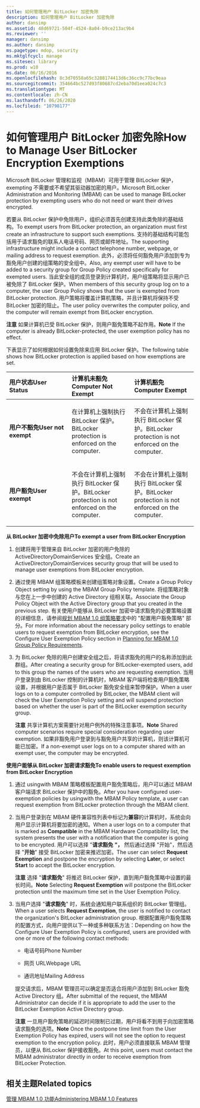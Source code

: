 ```yaml
---
title: 如何管理用户 BitLocker 加密免除
description: 如何管理用户 BitLocker 加密免除
author: dansimp
ms.assetid: 48d69721-504f-4524-8a04-b9ce213ac9b4
ms.reviewer: ''
manager: dansimp
ms.author: dansimp
ms.pagetype: mdop, security
ms.mktglfcycl: manage
ms.sitesec: library
ms.prod: w10
ms.date: 06/16/2016
ms.openlocfilehash: 8c3d70558a65c3288174413d6c36cc9c77bc9eaa
ms.sourcegitcommit: 354664bc527d93f80687cd2eba70d1eea024c7c3
ms.translationtype: MT
ms.contentlocale: zh-CN
ms.lasthandoff: 06/26/2020
ms.locfileid: "10798177"
---
```

# <span data-ttu-id="75fcf-103">如何管理用户 BitLocker 加密免除</span><span class="sxs-lookup"><span data-stu-id="75fcf-103">How to Manage User BitLocker Encryption Exemptions</span></span>


<span data-ttu-id="75fcf-104">Microsoft BitLocker 管理和监视（MBAM）可用于管理 BitLocker 保护，exempting 不需要或不希望其驱动器加密的用户。</span><span class="sxs-lookup"><span data-stu-id="75fcf-104">Microsoft BitLocker Administration and Monitoring (MBAM) can be used to manage BitLocker protection by exempting users who do not need or want their drives encrypted.</span></span>

<span data-ttu-id="75fcf-105">若要从 BitLocker 保护中免除用户，组织必须首先创建支持此类免除的基础结构。</span><span class="sxs-lookup"><span data-stu-id="75fcf-105">To exempt users from BitLocker protection, an organization must first create an infrastructure to support such exemptions.</span></span> <span data-ttu-id="75fcf-106">支持的基础结构可能包括用于请求豁免的联系人电话号码、网页或邮件地址。</span><span class="sxs-lookup"><span data-stu-id="75fcf-106">The supporting infrastructure might include a contact telephone number, webpage, or mailing address to request exemption.</span></span> <span data-ttu-id="75fcf-107">此外，必须将任何豁免用户添加到专为豁免用户创建的组策略的安全组中。</span><span class="sxs-lookup"><span data-stu-id="75fcf-107">Also, any exempt user will have to be added to a security group for Group Policy created specifically for exempted users.</span></span> <span data-ttu-id="75fcf-108">当此安全组的成员登录到计算机时，用户组策略将显示用户已被免除了 BitLocker 保护。</span><span class="sxs-lookup"><span data-stu-id="75fcf-108">When members of this security group log on to a computer, the user Group Policy shows that the user is exempted from BitLocker protection.</span></span> <span data-ttu-id="75fcf-109">用户策略将覆盖计算机策略，并且计算机将保持不受 BitLocker 加密的阻止。</span><span class="sxs-lookup"><span data-stu-id="75fcf-109">The user policy overwrites the computer policy, and the computer will remain exempt from BitLocker encryption.</span></span>

<span data-ttu-id="75fcf-110">**注意** 如果计算机已受 BitLocker 保护，则用户豁免策略不起作用。</span><span class="sxs-lookup"><span data-stu-id="75fcf-110">**Note** If the computer is already BitLocker-protected, the user exemption policy has no effect.</span></span>

 

<span data-ttu-id="75fcf-111">下表显示了如何根据如何设置免除来应用 BitLocker 保护。</span><span class="sxs-lookup"><span data-stu-id="75fcf-111">The following table shows how BitLocker protection is applied based on how exemptions are set.</span></span>

<table>
<colgroup>
<col width="33%" />
<col width="33%" />
<col width="33%" />
</colgroup>
<thead>
<tr class="header">
<th align="left"><span data-ttu-id="75fcf-112">用户状态</span><span class="sxs-lookup"><span data-stu-id="75fcf-112">User Status</span></span></th>
<th align="left"><span data-ttu-id="75fcf-113">计算机未豁免</span><span class="sxs-lookup"><span data-stu-id="75fcf-113">Computer Not Exempt</span></span></th>
<th align="left"><span data-ttu-id="75fcf-114">计算机豁免</span><span class="sxs-lookup"><span data-stu-id="75fcf-114">Computer Exempt</span></span></th>
</tr>
</thead>
<tbody>
<tr class="odd">
<td align="left"><p><strong><span data-ttu-id="75fcf-115">用户不豁免</span><span class="sxs-lookup"><span data-stu-id="75fcf-115">User not exempt</span></span></strong></p></td>
<td align="left"><p><span data-ttu-id="75fcf-116">在计算机上强制执行 BitLocker 保护。</span><span class="sxs-lookup"><span data-stu-id="75fcf-116">BitLocker protection is enforced on the computer.</span></span></p></td>
<td align="left"><p><span data-ttu-id="75fcf-117">不会在计算机上强制执行 BitLocker 保护。</span><span class="sxs-lookup"><span data-stu-id="75fcf-117">BitLocker protection is not enforced on the computer.</span></span></p></td>
</tr>
<tr class="even">
<td align="left"><p><strong><span data-ttu-id="75fcf-118">用户豁免</span><span class="sxs-lookup"><span data-stu-id="75fcf-118">User exempt</span></span></strong></p></td>
<td align="left"><p><span data-ttu-id="75fcf-119">不会在计算机上强制执行 BitLocker 保护。</span><span class="sxs-lookup"><span data-stu-id="75fcf-119">BitLocker protection is not enforced on the computer.</span></span></p></td>
<td align="left"><p><span data-ttu-id="75fcf-120">不会在计算机上强制执行 BitLocker 保护。</span><span class="sxs-lookup"><span data-stu-id="75fcf-120">BitLocker protection is not enforced on the computer.</span></span></p></td>
</tr>
</tbody>
</table>

 

**<span data-ttu-id="75fcf-121">从 BitLocker 加密中免除用户</span><span class="sxs-lookup"><span data-stu-id="75fcf-121">To exempt a user from BitLocker Encryption</span></span>**

1.  <span data-ttu-id="75fcf-122">创建将用于管理来自 BitLocker 加密的用户免除的 ActiveDirectoryDomainServices 安全组。</span><span class="sxs-lookup"><span data-stu-id="75fcf-122">Create an ActiveDirectoryDomainServices security group that will be used to manage user exemptions from BitLocker encryption.</span></span>

2.  <span data-ttu-id="75fcf-123">通过使用 MBAM 组策略模板来创建组策略对象设置。</span><span class="sxs-lookup"><span data-stu-id="75fcf-123">Create a Group Policy Object setting by using the MBAM Group Policy template.</span></span> <span data-ttu-id="75fcf-124">将组策略对象与您在上一步中创建的 Active Directory 组相关联。</span><span class="sxs-lookup"><span data-stu-id="75fcf-124">Associate the Group Policy Object with the Active Directory group that you created in the previous step.</span></span> <span data-ttu-id="75fcf-125">有关使用户能够从 BitLocker 加密中请求豁免的必要策略设置的详细信息，请参阅[规划 MBAM 1.0 组策略要求](planning-for-mbam-10-group-policy-requirements.md)中的 "配置用户豁免策略" 部分。</span><span class="sxs-lookup"><span data-stu-id="75fcf-125">For more information about the necessary policy settings to enable users to request exemption from BitLocker encryption, see the Configure User Exemption Policy section in [Planning for MBAM 1.0 Group Policy Requirements](planning-for-mbam-10-group-policy-requirements.md).</span></span>

3.  <span data-ttu-id="75fcf-126">为 BitLocker 免除的用户创建安全组之后，将请求豁免的用户的名称添加到此群组。</span><span class="sxs-lookup"><span data-stu-id="75fcf-126">After creating a security group for BitLocker-exempted users, add to this group the names of the users who are requesting exemption.</span></span> <span data-ttu-id="75fcf-127">当用户登录到由 BitLocker 控制的计算机时，MBAM 客户端将检查用户豁免策略设置，并根据用户是否属于 BitLocker 豁免安全组来暂停保护。</span><span class="sxs-lookup"><span data-stu-id="75fcf-127">When a user logs on to a computer controlled by BitLocker, the MBAM client will check the User Exemption Policy setting and will suspend protection based on whether the user is part of the BitLocker exemption security group.</span></span>

    <span data-ttu-id="75fcf-128">**注意** 共享计算机方案需要针对用户例外的特殊注意事项。</span><span class="sxs-lookup"><span data-stu-id="75fcf-128">**Note** Shared computer scenarios require special consideration regarding user exemption.</span></span> <span data-ttu-id="75fcf-129">如果非豁免用户登录到与豁免用户共享的计算机，则该计算机可能已加密。</span><span class="sxs-lookup"><span data-stu-id="75fcf-129">If a non-exempt user logs on to a computer shared with an exempt user, the computer may be encrypted.</span></span>

     

**<span data-ttu-id="75fcf-130">使用户能够从 BitLocker 加密请求豁免</span><span class="sxs-lookup"><span data-stu-id="75fcf-130">To enable users to request exemption from BitLocker Encryption</span></span>**

1.  <span data-ttu-id="75fcf-131">通过 usingwith MBAM 策略模板配置用户豁免策略后，用户可以通过 MBAM 客户端请求 BitLocker 保护中的豁免。</span><span class="sxs-lookup"><span data-stu-id="75fcf-131">After you have configured user-exemption policies by usingwith the MBAM Policy template, a user can request exemption from BitLocker protection through the MBAM client.</span></span>

2.  <span data-ttu-id="75fcf-132">当用户登录到在 MBAM 硬件兼容性列表中标记为**兼容**的计算机时，系统会向用户显示计算机将要加密的通知。</span><span class="sxs-lookup"><span data-stu-id="75fcf-132">When a user logs on to a computer that is marked as **Compatible** in the MBAM Hardware Compatibility list, the system presents the user with a notification that the computer is going to be encrypted.</span></span> <span data-ttu-id="75fcf-133">用户可以选择 "**请求豁免** **"，** 然后通过选择 "开始"，然后选择 "**开始**" 接受 BitLocker 加密来推迟加密。</span><span class="sxs-lookup"><span data-stu-id="75fcf-133">The user can select **Request Exemption** and postpone the encryption by selecting **Later**, or select **Start** to accept the BitLocker encryption.</span></span>

    <span data-ttu-id="75fcf-134">**注意** 选择 "**请求豁免**" 将推迟 BitLocker 保护，直到用户豁免策略中设置的最长时间。</span><span class="sxs-lookup"><span data-stu-id="75fcf-134">**Note** Selecting **Request Exemption** will postpone the BitLocker protection until the maximum time set in the User Exemption Policy.</span></span>

     

3.  <span data-ttu-id="75fcf-135">当用户选择 "**请求豁免**" 时，系统会通知用户联系组织的 BitLocker 管理组。</span><span class="sxs-lookup"><span data-stu-id="75fcf-135">When a user selects **Request Exemption**, the user is notified to contact the organization's BitLocker administration group.</span></span> <span data-ttu-id="75fcf-136">根据配置用户豁免策略的配置方式，向用户提供以下一种或多种联系方法：</span><span class="sxs-lookup"><span data-stu-id="75fcf-136">Depending on how the Configure User Exemption Policy is configured, users are provided with one or more of the following contact methods:</span></span>

    -   <span data-ttu-id="75fcf-137">电话号码</span><span class="sxs-lookup"><span data-stu-id="75fcf-137">Phone Number</span></span>

    -   <span data-ttu-id="75fcf-138">网页 URL</span><span class="sxs-lookup"><span data-stu-id="75fcf-138">Webpage URL</span></span>

    -   <span data-ttu-id="75fcf-139">通讯地址</span><span class="sxs-lookup"><span data-stu-id="75fcf-139">Mailing Address</span></span>

    <span data-ttu-id="75fcf-140">提交请求后，MBAM 管理员可以确定是否适合将用户添加到 BitLocker 豁免 Active Directory 组。</span><span class="sxs-lookup"><span data-stu-id="75fcf-140">After submittal of the request, the MBAM Administrator can decide if it is appropriate to add the user to the BitLocker Exemption Active Directory group.</span></span>

    <span data-ttu-id="75fcf-141">**注意** 一旦用户豁免策略的延迟时间限制已过期，用户将看不到用于向加密策略请求豁免的选项。</span><span class="sxs-lookup"><span data-stu-id="75fcf-141">**Note** Once the postpone time limit from the User Exemption Policy has expired, users will not see the option to request exemption to the encryption policy.</span></span> <span data-ttu-id="75fcf-142">此时，用户必须直接联系 MBAM 管理员，以便从 BitLocker 保护接收豁免。</span><span class="sxs-lookup"><span data-stu-id="75fcf-142">At this point, users must contact the MBAM administrator directly in order to receive exemption from BitLocker Protection.</span></span>

     

## <span data-ttu-id="75fcf-143">相关主题</span><span class="sxs-lookup"><span data-stu-id="75fcf-143">Related topics</span></span>


[<span data-ttu-id="75fcf-144">管理 MBAM 1.0 功能</span><span class="sxs-lookup"><span data-stu-id="75fcf-144">Administering MBAM 1.0 Features</span></span>](administering-mbam-10-features.md)

 

 





